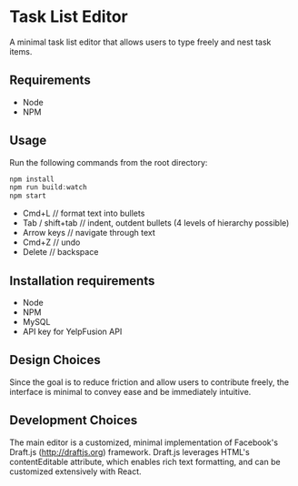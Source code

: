 # Task List Editor
A minimal task list editor that allows users to type freely and nest task items.

## Requirements
* Node 
* NPM

## Usage
Run the following commands from the root directory:
```javascript
npm install  
npm run build:watch  
npm start
```  

* Cmd+L // format text into bullets
* Tab / shift+tab // indent, outdent bullets (4 levels of hierarchy possible)
* Arrow keys // navigate through text
* Cmd+Z // undo
* Delete // backspace

## Installation requirements ##
  * Node
  * NPM
  * MySQL
  * API key for YelpFusion API

## Design Choices
Since the goal is to reduce friction and allow users to contribute freely, the interface is minimal to convey ease and be immediately intuitive. 


## Development Choices
The main editor is a customized, minimal implementation of Facebook's Draft.js (http://draftjs.org) framework. Draft.js leverages HTML's contentEditable attribute, which enables rich text formatting, and can be customized extensively with React.
